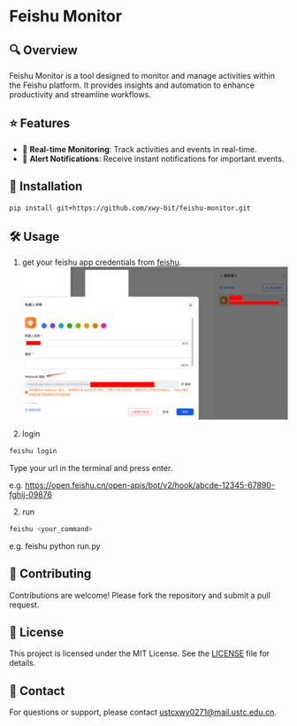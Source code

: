 # Feishu Monitor
## 🔍 Overview

Feishu Monitor is a tool designed to monitor and manage activities within the Feishu platform. It provides insights and automation to enhance productivity and streamline workflows.

## ⭐ Features

- 🔄 **Real-time Monitoring**: Track activities and events in real-time.
- 🔔 **Alert Notifications**: Receive instant notifications for important events.

## 🚀 Installation

```bash
pip install git+https://github.com/xwy-bit/feishu-monitor.git
```

## 🛠️ Usage

1. get your feishu app credentials from [feishu](https://www.feishu.cn/hc/zh-CN/articles/360024984973-%E5%9C%A8%E7%BE%A4%E7%BB%84%E4%B8%AD%E4%BD%BF%E7%94%A8%E6%9C%BA%E5%99%A8%E4%BA%BA).
![image.png](asset/feishu_hook.png)

1. login
```bash
feishu login
```
Type your url in the terminal and press enter.

e.g. https://open.feishu.cn/open-apis/bot/v2/hook/abcde-12345-67890-fghij-09876

2. run
```bash
feishu <your_command>
```

e.g. feishu python run.py

## 🤝 Contributing

Contributions are welcome! Please fork the repository and submit a pull request.

## 📄 License

This project is licensed under the MIT License. See the [LICENSE](LICENSE) file for details.

## 📧 Contact

For questions or support, please contact [ustcxwy0271@mail.ustc.edu.cn](ustcxwy0271@mail.ustc.edu.cn).
